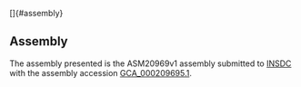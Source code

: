 []{#assembly}

Assembly
--------

The assembly presented is the ASM20969v1 assembly submitted to
[INSDC](http://www.insdc.org) with the assembly accession
[GCA\_000209695.1](http://www.ebi.ac.uk/ena/data/view/GCA_000209695.1).
